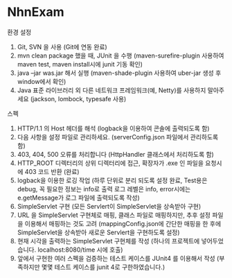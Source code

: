 # NhnExam
환경 설정
1. Git, SVN 을 사용 (Git에 연동 완료)
2. mvn clean package 했을 때, JUnit 을 수행 (maven-surefire-plugin 사용하여 maven test, maven install시에 junit 기동 확인)
3. java –jar was.jar 해서 실행 (maven-shade-plugin 사용하여 uber-jar 생성 후 window에서 확인)
4. Java 표준 라이브러리 외 다른 네트워크 프레임워크(예, Netty)를 사용하지 말아주세요 (jackson, lombock, typesafe  사용)


스펙
1. HTTP/1.1 의 Host 헤더를 해석 (logback을 이용하여 콘솔에 출력되도록 함) 
2. 다음 사항을 설정 파일로 관리하세요. (serverConfig.json 파일에서 관리하도록 함)
3. 403, 404, 500 오류를 처리합니다 (HttpHandler 클래스에서 처리하도록 함)
4. HTTP_ROOT 디렉터리의 상위 디렉터리에 접근, 확장자가 .exe 인 파일을 요청시에 403 코드 반환 (완료)
5. logback을 이용한 로깅 작업 (하루 단위로 분리 되도록 설정 완료, Test용은 debug, 꼭 필요한 정보는 info로 출력 로그 레벨은 info, 
error시에는 e.getMessage가 로그 파일에 출력되도록 작성)
6. SimpleServlet 구현 (모든 Servlert이 SimpleServlet을 상속받아 구현)
7. URL 을 SimpleServlet 구현체로 매핑, 클래스 파일로 매핑하지만, 추후 설정 파일을 이용해서 매핑하는 것도 고려 (mappingConfig.json에 간단한 매핑을
한 후에 SimpleServlet을 상속받아 새로운 Servlert을 구현하도록 설정)
8. 현재 시각을 출력하는 SimpleServlet 구현체를 작성 (하나의 프로젝트에 넣어두었습니다. localhost:8080/time 시에 호출)
9. 앞에서 구현한 여러 스펙을 검증하는 테스트 케이스를 JUnit4 를 이용해서 작성 (부족하지만 몇몇 테스트 케이스를 junit 4로 구한하였습니다.)


